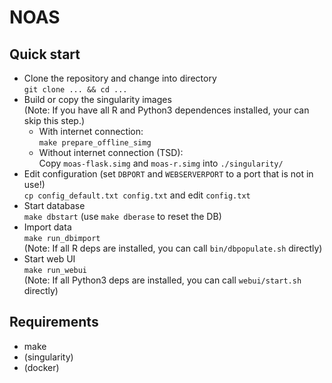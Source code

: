 
# NOAS 

## Quick start

  * Clone the repository and change into directory  
     `git clone ... && cd ...`
  * Build or copy the singularity images  
    (Note: If you have all R and Python3 dependences installed, your can
     skip this step.)
    * With internet connection:  
      `make prepare_offline_simg`
    * Without internet connection (TSD):  
      Copy `moas-flask.simg` and `moas-r.simg` into `./singularity/`
  * Edit configuration 
    (set `DBPORT` and `WEBSERVERPORT` to a port that is not in use!)  
     `cp config_default.txt config.txt` and edit `config.txt`
  * Start database  
    `make dbstart` (use `make dberase` to reset the DB)
  * Import data  
    `make run_dbimport`  
    (Note: If all  R deps are installed, you can call `bin/dbpopulate.sh` directly)
  * Start web UI  
    `make run_webui`  
    (Note: If all Python3 deps are installed, you can call `webui/start.sh` directly)

## Requirements
  * make
  * (singularity)
  * (docker)
